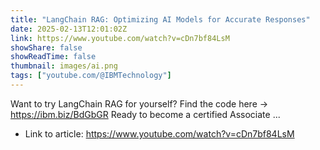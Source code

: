 ```yaml
---
title: "LangChain RAG: Optimizing AI Models for Accurate Responses"
date: 2025-02-13T12:01:02Z
link: https://www.youtube.com/watch?v=cDn7bf84LsM
showShare: false
showReadTime: false
thumbnail: images/ai.png
tags: ["youtube.com/@IBMTechnology"]
---
```

Want to try LangChain RAG for yourself? Find the code here → https://ibm.biz/BdGbGR Ready to become a certified Associate ...

- Link to article: https://www.youtube.com/watch?v=cDn7bf84LsM